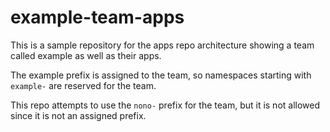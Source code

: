 # example-team-apps

This is a sample repository for the apps repo architecture showing a team called
example as well as their apps.

The example prefix is assigned to the team, so namespaces starting with `example-`
are reserved for the team.

This repo attempts to use the `nono-` prefix for the team, but it is not allowed
since it is not an assigned prefix.
